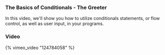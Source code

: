 ### The Basics of Conditionals - The Greeter

In this video, we'll show you how to utilize conditionals statements, or flow control, as well as user input, in your programs.


### Video

{% vimeo_video "124784058" %}
